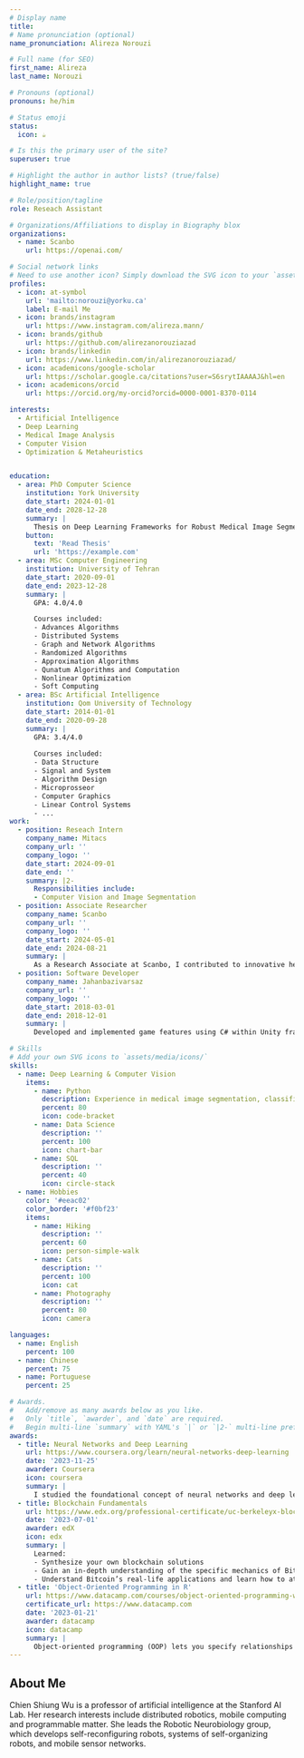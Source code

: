 ```yaml
---
# Display name
title: 
# Name pronunciation (optional)
name_pronunciation: Alireza Norouzi

# Full name (for SEO)
first_name: Alireza
last_name: Norouzi

# Pronouns (optional)
pronouns: he/him

# Status emoji
status:
  icon: ☕️

# Is this the primary user of the site?
superuser: true

# Highlight the author in author lists? (true/false)
highlight_name: true

# Role/position/tagline
role: Reseach Assistant

# Organizations/Affiliations to display in Biography blox
organizations:
  - name: Scanbo
    url: https://openai.com/

# Social network links
# Need to use another icon? Simply download the SVG icon to your `assets/media/icons/` folder.
profiles:
  - icon: at-symbol
    url: 'mailto:norouzi@yorku.ca'
    label: E-mail Me
  - icon: brands/instagram
    url: https://www.instagram.com/alireza.mann/
  - icon: brands/github
    url: https://github.com/alirezanorouziazad
  - icon: brands/linkedin
    url: https://www.linkedin.com/in/alirezanorouziazad/
  - icon: academicons/google-scholar
    url: https://scholar.google.ca/citations?user=S6srytIAAAAJ&hl=en
  - icon: academicons/orcid
    url: https://orcid.org/my-orcid?orcid=0000-0001-8370-0114

interests:
  - Artificial Intelligence
  - Deep Learning
  - Medical Image Analysis
  - Computer Vision
  - Optimization & Metaheuristics


education:
  - area: PhD Computer Science
    institution: York University
    date_start: 2024-01-01
    date_end: 2028-12-28
    summary: |
      Thesis on Deep Learning Frameworks for Robust Medical Image Segmentation. Supervised by Prof. Salahandish. Research focuses on novel loss functions, optimization strategies, and multi-center dataset generalization. Presented work at leading conferences and published contributions in top-tier journals.
    button:
      text: 'Read Thesis'
      url: 'https://example.com'
  - area: MSc Computer Engineering
    institution: University of Tehran
    date_start: 2020-09-01
    date_end: 2023-12-28
    summary: |
      GPA: 4.0/4.0

      Courses included:
      - Advances Algorithms
      - Distributed Systems
      - Graph and Network Algorithms
      - Randomized Algorithms
      - Approximation Algorithms
      - Qunatum Algorithms and Computation
      - Nonlinear Optimization
      - Soft Computing
  - area: BSc Artificial Intelligence
    institution: Qom University of Technology
    date_start: 2014-01-01
    date_end: 2020-09-28
    summary: |
      GPA: 3.4/4.0
      
      Courses included:
      - Data Structure
      - Signal and System
      - Algorithm Design
      - Microprosseor 
      - Computer Graphics 
      - Linear Control Systems
      - ...
work:
  - position: Reseach Intern
    company_name: Mitacs
    company_url: ''
    company_logo: ''
    date_start: 2024-09-01
    date_end: ''
    summary: |2-
      Responsibilities include:
      - Computer Vision and Image Segmentation
  - position: Associate Researcher
    company_name: Scanbo
    company_url: ''
    company_logo: ''
    date_start: 2024-05-01
    date_end: 2024-08-21
    summary: |
      As a Research Associate at Scanbo, I contributed to innovative healthcare solutions through advanced AI technologies. I was involved in various research activities and projects aimed at improving diagnostic methods and enhancing patient care. My role included data analysis, model development, and collaboration with a multidisciplinary team to drive forward our cutting-edge initiatives.
  - position: Software Developer
    company_name: Jahanbazivarsaz
    company_url: ''
    company_logo: ''
    date_start: 2018-03-01
    date_end: 2018-12-01
    summary: |
      Developed and implemented game features using C# within Unity framework. Collaborated with the design team to create engaging gameplay mechanics and optimize performance. Worked on debugging, code optimization, and integrating new functionalities to enhance user experience.

# Skills
# Add your own SVG icons to `assets/media/icons/`
skills:
  - name: Deep Learning & Computer Vision
    items:
      - name: Python
        description: Experience in medical image segmentation, classification, and object detection using PyTorch and TensorFlow
        percent: 80
        icon: code-bracket
      - name: Data Science
        description: ''
        percent: 100
        icon: chart-bar
      - name: SQL
        description: ''
        percent: 40
        icon: circle-stack
  - name: Hobbies
    color: '#eeac02'
    color_border: '#f0bf23'
    items:
      - name: Hiking
        description: ''
        percent: 60
        icon: person-simple-walk
      - name: Cats
        description: ''
        percent: 100
        icon: cat
      - name: Photography
        description: ''
        percent: 80
        icon: camera

languages:
  - name: English
    percent: 100
  - name: Chinese
    percent: 75
  - name: Portuguese
    percent: 25

# Awards.
#   Add/remove as many awards below as you like.
#   Only `title`, `awarder`, and `date` are required.
#   Begin multi-line `summary` with YAML's `|` or `|2-` multi-line prefix and indent 2 spaces below.
awards:
  - title: Neural Networks and Deep Learning
    url: https://www.coursera.org/learn/neural-networks-deep-learning
    date: '2023-11-25'
    awarder: Coursera
    icon: coursera
    summary: |
      I studied the foundational concept of neural networks and deep learning. By the end, I was familiar with the significant technological trends driving the rise of deep learning; build, train, and apply fully connected deep neural networks; implement efficient (vectorized) neural networks; identify key parameters in a neural network’s architecture; and apply deep learning to your own applications.
  - title: Blockchain Fundamentals
    url: https://www.edx.org/professional-certificate/uc-berkeleyx-blockchain-fundamentals
    date: '2023-07-01'
    awarder: edX
    icon: edx
    summary: |
      Learned:
      - Synthesize your own blockchain solutions
      - Gain an in-depth understanding of the specific mechanics of Bitcoin
      - Understand Bitcoin’s real-life applications and learn how to attack and destroy Bitcoin, Ethereum, smart contracts and Dapps, and alternatives to Bitcoin’s Proof-of-Work consensus algorithm
  - title: 'Object-Oriented Programming in R'
    url: https://www.datacamp.com/courses/object-oriented-programming-with-s3-and-r6-in-r
    certificate_url: https://www.datacamp.com
    date: '2023-01-21'
    awarder: datacamp
    icon: datacamp
    summary: |
      Object-oriented programming (OOP) lets you specify relationships between functions and the objects that they can act on, helping you manage complexity in your code. This is an intermediate level course, providing an introduction to OOP, using the S3 and R6 systems. S3 is a great day-to-day R programming tool that simplifies some of the functions that you write. R6 is especially useful for industry-specific analyses, working with web APIs, and building GUIs.
---
```


## About Me

Chien Shiung Wu is a professor of artificial intelligence at the Stanford AI Lab. Her research interests include distributed robotics, mobile computing and programmable matter. She leads the Robotic Neurobiology group, which develops self-reconfiguring robots, systems of self-organizing robots, and mobile sensor networks.
